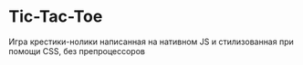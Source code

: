 # Tic-Tac-Toe
Игра крестики-нолики написанная на нативном JS и стилизованная при помощи CSS, без препроцессоров 
